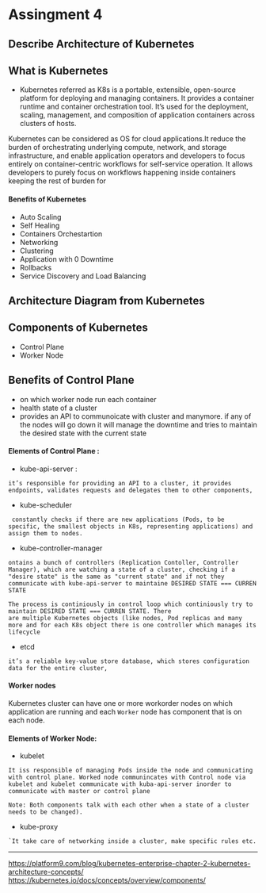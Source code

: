 # Assingment 4

## Describe Architecture of Kubernetes

## What is Kubernetes
- Kubernetes referred as K8s is a portable, extensible, open-source platform for deploying and managing containers.
 It provides a container runtime and container orchestration tool. It’s used for the deployment, scaling, management, and composition of application containers across clusters of hosts.

 Kubernetes can be considered as OS for cloud applications.It reduce the burden of orchestrating underlying compute, network, and storage infrastructure, and enable application operators and developers to focus entirely on container-centric workflows for self-service operation. It allows developers to purely focus on workflows happening
 inside containers keeping the rest of burden for 


 #### Benefits of Kubernetes
 - Auto Scaling
 - Self Healing
 - Containers Orchestartion
 - Networking
 - Clustering
 - Application with 0 Downtime
 - Rollbacks
 - Service Discovery and Load Balancing

## Architecture Diagram from Kubernetes


## Components of Kubernetes
- Control Plane
- Worker Node



## Benefits of Control Plane
- on which worker node run each container
-  health state of a cluster
-  provides an API to communoicate with cluster and manymore.
if any of the nodes will go down it will manage the downtime and tries to maintain the desired state with the current state

#### Elements of Control Plane :
- kube-api-server : 
```
it’s responsible for providing an API to a cluster, it provides endpoints, validates requests and delegates them to other components,
```

- kube-scheduler
```
 constantly checks if there are new applications (Pods, to be specific, the smallest objects in K8s, representing applications) and assign them to nodes.
 ```

 - kube-controller-manager 
 ```
 ontains a bunch of controllers (Replication Contoller, Controller Manager), which are watching a state of a cluster, checking if a "desire state" is the same as "current state" and if not they communicate with kube-api-server to maintaine DESIRED STATE === CURREN STATE 
 
 The process is continiously in control loop which continiously try to maintain DESIRED STATE === CURREN STATE. There
 are multiple Kubernetes objects (like nodes, Pod replicas and many more and for each K8s object there is one controller which manages its lifecycle

 ```

- etcd
```
it’s a reliable key-value store database, which stores configuration data for the entire cluster,
```

#### Worker nodes

Kubernetes cluster can have one or more workorder nodes on which application are running and each `Worker` node has
component that is on each node.

#### Elements of Worker Node:
- kubelet 
```
It iss responsible of managing Pods inside the node and communicating with control plane. Worked node communincates with Control node via kubelet and kubelet communicate with kuba-api-server inorder to communicate with master or control plane

Note: Both components talk with each other when a state of a cluster needs to be changed).
```

- kube-proxy 
```
`It take care of networking inside a cluster, make specific rules etc.
```
---

https://platform9.com/blog/kubernetes-enterprise-chapter-2-kubernetes-architecture-concepts/
https://kubernetes.io/docs/concepts/overview/components/